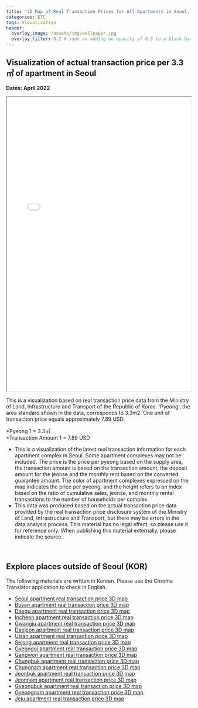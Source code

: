 ```yaml
---
title: "3D Map of Real Transaction Prices for All Apartments in Seoul, the Capital of Korea"
categories: ETC
tags: Visualization
header:
  overlay_image: /assets/img/wallpaper.jpg
  overlay_filter: 0.2 # same as adding an opacity of 0.5 to a black background
---
```


## Visualization of actual transaction price per 3.3㎡ of apartment in Seoul

**Dates: April 2022**  

<iframe
  src="/assets/html/apartment-eng/seoul.html"
  style="width:100%; height:800px;"
></iframe>

This is a visualization based on real transaction price data from the Ministry of Land, Infrastructure and Transport of the Republic of Korea. 'Pyeong', the area standard shown in the data, corresponds to 3.3m2. One unit of transaction price equals approximately 7.89 USD.

*Pyeong 1 = 3.3㎡  
*Transaction Amount 1 = 7.89 USD  

- This is a visualization of the latest real transaction information for each apartment complex in Seoul. Some apartment complexes may not be included. The price is the price per pyeong based on the supply area, the transaction amount is based on the transaction amount, the deposit amount for the jeonse and the monthly rent based on the converted guarantee amount. The color of apartment complexes expressed on the map indicates the price per pyeong, and the height refers to an index based on the ratio of cumulative sales, jeonse, and monthly rental transactions to the number of households per complex.
- This data was produced based on the actual transaction price data provided by the real transaction price disclosure system of the Ministry of Land, Infrastructure and Transport, but there may be errors in the data analysis process. This material has no legal effect, so please use it for reference only. When publishing this material externally, please indicate the source.

<br>

## Explore places outside of Seoul (KOR)

The following materials are written in Korean. Please use the Chrome Translator application to check in English.

- [Seoul apartment real transaction price 3D map](https://wooiljeong.github.io/etc/seoul-apartment-3d/)
- [Busan apartment real transaction price 3D map](https://wooiljeong.github.io/etc/busan-apartment-3d/)
- [Daegu apartment real transaction price 3D map](https://wooiljeong.github.io/etc/daegu-apartment-3d/)
- [Incheon apartment real transaction price 3D map](https://wooiljeong.github.io/etc/incheon-apartment-3d/)
- [Gwangju apartment real transaction price 3D map](https://wooiljeong.github.io/etc/gwangju-apartment-3d/)
- [Daejeon apartment real transaction price 3D map](https://wooiljeong.github.io/etc/daejeon-apartment-3d/)
- [Ulsan apartment real transaction price 3D map](https://wooiljeong.github.io/etc/ulsan-apartment-3d/)
- [Sejong apartment real transaction price 3D map](https://wooiljeong.github.io/etc/sejong-apartment-3d/)
- [Gyeonggi apartment real transaction price 3D map](https://wooiljeong.github.io/etc/gyeonggi-apartment-3d/)
- [Gangwon apartment real transaction price 3D map](https://wooiljeong.github.io/etc/gangwon-apartment-3d/)
- [Chungbuk apartment real transaction price 3D map](https://wooiljeong.github.io/etc/chungbuk-apartment-3d/)
- [Chungnam apartment real transaction price 3D map](https://wooiljeong.github.io/etc/chungnam-apartment-3d/)
- [Jeonbuk apartment real transaction price 3D map](https://wooiljeong.github.io/etc/jeonbuk-apartment-3d/)
- [Jeonnam apartment real transaction price 3D map](https://wooiljeong.github.io/etc/jeonnam-apartment-3d/)
- [Gyeongbuk apartment real transaction price 3D map](https://wooiljeong.github.io/etc/gyeongbuk-apartment-3d/)
- [Gyeongnam apartment real transaction price 3D map](https://wooiljeong.github.io/etc/gyeongnam-apartment-3d/)
- [Jeju apartment real transaction price 3D map](https://wooiljeong.github.io/etc/jeju-apartment-3d/)